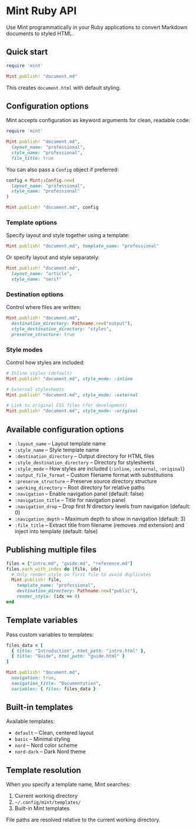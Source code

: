 # Mint Ruby API

Use Mint programmatically in your Ruby applications to convert Markdown documents to styled HTML.

## Quick start

```ruby
require 'mint'

Mint.publish! "document.md"
```

This creates `document.html` with default styling.

## Configuration options

Mint accepts configuration as keyword arguments for clean, readable code:

```ruby
require 'mint'

Mint.publish! "document.md", 
  layout_name: "professional",
  style_name: "professional",
  file_title: true
```

You can also pass a `Config` object if preferred:

```ruby
config = Mint::Config.new(
  layout_name: "professional", 
  style_name: "professional"
)

Mint.publish! "document.md", config
```

### Template options

Specify layout and style together using a template:

```ruby
Mint.publish! "document.md", template_name: "professional"
```

Or specify layout and style separately:

```ruby
Mint.publish! "document.md", 
  layout_name: "article", 
  style_name: "serif"
```

### Destination options

Control where files are written:

```ruby
Mint.publish! "document.md",
  destination_directory: Pathname.new("output"),
  style_destination_directory: "styles",
  preserve_structure: true
```

### Style modes

Control how styles are included:

```ruby
# Inline styles (default)
Mint.publish! "document.md", style_mode: :inline

# External stylesheets
Mint.publish! "document.md", style_mode: :external

# Link to original CSS files (for development)
Mint.publish! "document.md", style_mode: :original
```

## Available configuration options

- `:layout_name` – Layout template name
- `:style_name` – Style template name  
- `:destination_directory` – Output directory for HTML files
- `:style_destination_directory` – Directory for stylesheets
- `:style_mode` – How styles are included (`:inline`, `:external`, `:original`)
- `:output_file_format` – Custom filename format with substitutions
- `:preserve_structure` – Preserve source directory structure
- `:working_directory` – Root directory for relative paths
- `:navigation` – Enable navigation panel (default: false)
- `:navigation_title` – Title for navigation panel
- `:navigation_drop` – Drop first N directory levels from navigation (default: 0)
- `:navigation_depth` – Maximum depth to show in navigation (default: 3)
- `:file_title` – Extract title from filename (removes .md extension) and inject into template (default: false)

## Publishing multiple files

```ruby
files = ["intro.md", "guide.md", "reference.md"]
files.each_with_index do |file, idx|
  # Only render style on first file to avoid duplicates
  Mint.publish! file,
    template_name: "professional",
    destination_directory: Pathname.new("public"),
    render_style: (idx == 0)
end
```

## Template variables

Pass custom variables to templates:

```ruby
files_data = [
  { title: "Introduction", html_path: "intro.html" },
  { title: "Guide", html_path: "guide.html" }
]

Mint.publish! "document.md", 
  navigation: true,
  navigation_title: "Documentation",
  variables: { files: files_data }
```

## Built-in templates

Available templates:
- `default` – Clean, centered layout
- `basic` – Minimal styling
- `nord` – Nord color scheme
- `nord-dark` – Dark Nord theme

## Template resolution

When you specify a template name, Mint searches:

1. Current working directory
2. `~/.config/mint/templates/`  
3. Built-in Mint templates

File paths are resolved relative to the current working directory.
